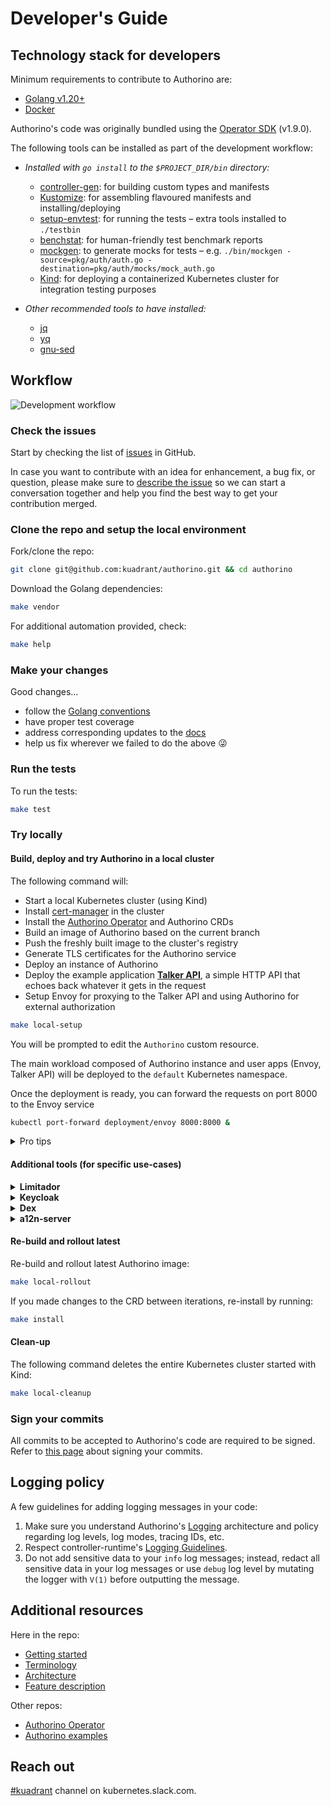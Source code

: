 # Developer's Guide

## Technology stack for developers

Minimum requirements to contribute to Authorino are:

- [Golang v1.20+](https://golang.org)
- [Docker](https://docker.com)

Authorino's code was originally bundled using the [Operator SDK](https://sdk.operatorframework.io/) (v1.9.0).

The following tools can be installed as part of the development workflow:

- _Installed with `go install` to the `$PROJECT_DIR/bin` directory:_
    - [controller-gen](https://book.kubebuilder.io/reference/controller-gen.html): for building custom types and manifests
    - [Kustomize](https://kustomize.io/): for assembling flavoured manifests and installing/deploying
    - [setup-envtest](https://book.kubebuilder.io/reference/envtest.html): for running the tests – extra tools installed to `./testbin`
    - [benchstat](https://cs.opensource.google/go/x/perf): for human-friendly test benchmark reports
    - [mockgen](https://github.com/golang/mock): to generate mocks for tests – e.g. `./bin/mockgen -source=pkg/auth/auth.go -destination=pkg/auth/mocks/mock_auth.go`
    - [Kind](https://kind.sigs.k8s.io): for deploying a containerized Kubernetes cluster for integration testing purposes

- _Other recommended tools to have installed:_
    - [jq](https://stedolan.github.io/jq/)
    - [yq](https://mikefarah.github.io/yq/)
    - [gnu-sed](https://www.gnu.org/software/sed/)

## Workflow

![Development workflow](http://www.plantuml.com/plantuml/png/LKz1QiGm3Bpx5MBlfJye2uNU2alR3nXNn26s5IJvaD_NKbBm7gBCQ0RD-2uQMNijGRQrxP5ZXKgDKcQg2CeTGs1C6jjI46xl6TC6cX5MaOvoWoWdd5qVnDjhAjJGhOmxkT40pCRFk24Sr1bI7glhteLdum-AkgO3F0byGA4KIpbEdOzP_bwNTWLGhQkU0JAsi-lH9NlJnvVh--0X-BFWvSrh1nj6_ijTVrjv9nj6hC3u37gC3ID-yuxjjzVo1m00)

### Check the issues

Start by checking the list of [issues](https://github.com/kuadrant/authorino/issues) in GitHub.

In case you want to contribute with an idea for enhancement, a bug fix, or question, please make sure to [describe the issue](https://github.com/kuadrant/authorino/issues/new) so we can start a conversation together and help you find the best way to get your contribution merged.

### Clone the repo and setup the local environment

Fork/clone the repo:

```sh
git clone git@github.com:kuadrant/authorino.git && cd authorino
```

Download the Golang dependencies:
```sh
make vendor
```

For additional automation provided, check:

```sh
make help
```

### Make your changes

Good changes...

- follow the [Golang conventions](https://golang.org/doc/effective_go)
- have proper test coverage
- address corresponding updates to the [docs](./)
- help us fix wherever we failed to do the above 😜

### Run the tests

To run the tests:

```sh
make test
```

### Try locally

#### Build, deploy and try Authorino in a local cluster

The following command will:

- Start a local Kubernetes cluster (using Kind)
- Install [cert-manager](https://github.com/jetstack/cert-manager) in the cluster
- Install the [Authorino Operator](https://github.com/kuadrant/authorino-operator) and Authorino CRDs
- Build an image of Authorino based on the current branch
- Push the freshly built image to the cluster's registry
- Generate TLS certificates for the Authorino service
- Deploy an instance of Authorino
- Deploy the example application [**Talker API**](https://github.com/kuadrant/authorino-examples#talker-api), a simple HTTP API that echoes back whatever it gets in the request
- Setup Envoy for proxying to the Talker API and using Authorino for external authorization

```sh
make local-setup
```

You will be prompted to edit the `Authorino` custom resource.

The main workload composed of Authorino instance and user apps (Envoy, Talker API) will be deployed to the `default` Kubernetes namespace.

Once the deployment is ready, you can forward the requests on port 8000 to the Envoy service

```sh
kubectl port-forward deployment/envoy 8000:8000 &
```

<details markdown="1">
  <summary>Pro tips</summary>

  1. Change the default workload namespace by supplying the `NAMESPACE` argument to your `make local-setup` and other deployment, apps and local cluster related targets. If the namespace does not exist, it will be created.
  2. Switch to TLS disabled by default when deploying locally by supplying `TLS_ENABLED=0` to your `make local-setup` and `make deploy` commands. E.g. `make local-setup TLS_ENABLED=0`.
  3. Skip being prompted to edit the `Authorino` CR and default to an Authorino deployment with TLS enabled, debug/development log level/mode, and standard name 'authorino', by supplying `FF=1` to your `make local-setup` and `make deploy` commands. E.g. `make local-setup FF=1`
  4. Supply `DEPLOY_IDPS=1` to `make local-setup` and `make user-apps` to deploy Keycloak and Dex to the cluster. `DEPLOY_KEYCLOAK` and `DEPLOY_DEX` are also available. Read more about additional tools for specific use cases in the section below.
  5. Saving the ID of the process (PID) of the port-forward command spawned in the background can be useful to later kill and restart the process. E.g. `kubectl port-forward deployment/envoy 8000:8000 &;PID=$!`; then `kill $PID`.
</details>

#### Additional tools (for specific use-cases)

<details markdown="1">
  <summary><strong>Limitador</strong></summary>

  To deploy [Limitador](https://github.com/kuadrant/limitador) – pre-configured in Envoy for rate-limiting the Talker API to 5 hits per minute per `user_id` when available in the cluster workload –, run:

  ```sh
  kubectl apply -f https://raw.githubusercontent.com/kuadrant/authorino-examples/main/limitador/limitador-deploy.yaml
  ```
</details>

<details markdown="1">
  <summary><strong>Keycloak</strong></summary>

  Authorino examples include a bundle of [Keycloak](https://www.keycloak.org) preloaded with the following realm setup:

  - Admin console: http://localhost:8080/auth/admin (admin/p)
  - Preloaded realm: **kuadrant**
  - Preloaded clients:
    - **demo**: to which API consumers delegate access and therefore the one which access tokens are issued to
    - **authorino**: used by Authorino to fetch additional user info with `client_credentials` grant type
    - **talker-api**: used by Authorino to fetch UMA-protected resource data associated with the Talker API
  - Preloaded resources:
    - `/hello`
    - `/greetings/1` (owned by user john)
    - `/greetings/2` (owned by user jane)
    - `/goodbye`
  - Realm roles:
    - member (default to all users)
    - admin
  - Preloaded users:
    - john/p (member)
    - jane/p (admin)
    - peter/p (member, email not verified)

  To deploy, run:

  ```sh
  kubectl apply -f https://raw.githubusercontent.com/kuadrant/authorino-examples/main/keycloak/keycloak-deploy.yaml
  ```

  Forward local requests to the instance of Keycloak running in the cluster:

  ```sh
  kubectl port-forward deployment/keycloak 8080:8080 &
  ```
</details>

<details markdown="1">
  <summary><strong>Dex</strong></summary>

  Authorino examples include a bundle of [Dex](https://dexidp.io) preloaded with the following setup:

  - Preloaded clients:<br/>
    - **demo**: to which API consumers delegate access and therefore the one which access tokens are issued to (Client secret: aaf88e0e-d41d-4325-a068-57c4b0d61d8e)
  - Preloaded users:<br/>
    - marta@localhost/password

  To deploy, run:

  ```sh
  kubectl apply -f https://raw.githubusercontent.com/kuadrant/authorino-examples/main/dex/dex-deploy.yaml
  ```

  Forward local requests to the instance of Dex running in the cluster:

  ```sh
  kubectl port-forward deployment/dex 5556:5556 &
  ```
</details>

<details markdown="1">
  <summary><strong>a12n-server</strong></summary>

  Authorino examples include a bundle of [**a12n-server**](https://github.com/curveball/a12n-server) and corresponding MySQL database, preloaded with the following setup:

  - Admin console: http://a12n-server:8531 (admin/123456)
  - Preloaded clients:<br/>
    - **service-account-1**: to obtain access tokens via `client_credentials` OAuth2 grant type, to consume the Talker API (Client secret: DbgXROi3uhWYCxNUq_U1ZXjGfLHOIM8X3C2bJLpeEdE); includes metadata privilege: `{ "talker-api": ["read"] }` that can be used to write authorization policies
    - **talker-api**: to authenticate to the token introspect endpoint (Client secret: V6g-2Eq2ALB1_WHAswzoeZofJ_e86RI4tdjClDDDb4g)

  To deploy, run:

  ```sh
  kubectl apply -f https://raw.githubusercontent.com/kuadrant/authorino-examples/main/a12n-server/a12n-server-deploy.yaml
  ```

  Forward local requests to the instance of a12n-server running in the cluster:

  ```sh
  kubectl port-forward deployment/a12n-server 8531:8531 &
  ```
</details>

#### Re-build and rollout latest

Re-build and rollout latest Authorino image:

```sh
make local-rollout
```

If you made changes to the CRD between iterations, re-install by running:

```sh
make install
```

#### Clean-up

The following command deletes the entire Kubernetes cluster started with Kind:

```sh
make local-cleanup
```

### Sign your commits

All commits to be accepted to Authorino's code are required to be signed. Refer to [this page](https://docs.github.com/en/authentication/managing-commit-signature-verification/signing-commits) about signing your commits.

## Logging policy

A few guidelines for adding logging messages in your code:

1. Make sure you understand Authorino's [Logging](./user-guides/observability.md#logging) architecture and policy regarding log levels, log modes, tracing IDs, etc.
2. Respect controller-runtime's [Logging Guidelines](https://github.com/kubernetes-sigs/controller-runtime/blob/master/TMP-LOGGING.md).
3. Do not add sensitive data to your `info` log messages; instead, redact all sensitive data in your log messages or use `debug` log level by mutating the logger with `V(1)` before outputting the message.

## Additional resources

Here in the repo:

- [Getting started](./getting-started.md)
- [Terminology](./terminology.md)
- [Architecture](./architecture.md)
- [Feature description](./features.md)

Other repos:

- [Authorino Operator](https://github.com/kuadrant/authorino-operator)
- [Authorino examples](https://github.com/kuadrant/authorino-examples)

## Reach out

[#kuadrant](https://kubernetes.slack.com/archives/C05J0D0V525) channel on kubernetes.slack.com.
